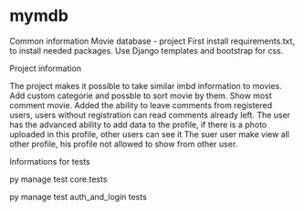 # mymdb
Common information
Movie database - project
First install requirements.txt, to install needed packages.
Use Django templates and bootstrap for css.


Project information

The project makes it possible to take similar imbd information to movies. Add custom categorie and possble to sort movie by them.
Show most comment movie.
Added the ability to leave comments from registered users, users without registration can read comments already left.
The user has the advanced ability to add data to the profile, if there is a photo uploaded in this profile, other users can see it
The suer user make view all other profile, his profile not allowed to show from other user.

Informations for tests

py manage test core.tests

py manage test auth_and_login tests

